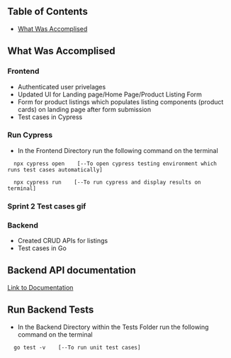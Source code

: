 ## Table of Contents

- [What Was Accomplised](#what-was-accomplised)


## What Was Accomplised

### Frontend

- Authenticated user privelages
- Updated UI for Landing page/Home Page/Product Listing Form
- Form for product listings which populates listing components (product cards) on landing page after form submission
- Test cases in Cypress 

### Run Cypress

- In the Frontend Directory run the following command on the terminal

```
  npx cypress open    [--To open cypress testing environment which runs test cases automatically]
```
```
  npx cypress run    [--To run cypress and display results on terminal]
```

### Sprint 2 Test cases gif


### Backend

- Created CRUD APIs for listings
- Test cases in Go

## Backend API documentation

[Link to Documentation](https://documenter.getpostman.com/view/15225745/UVkvHs5H)


## Run Backend Tests

- In the Backend Directory within the Tests Folder run the following command on the terminal

```
  go test -v    [--To run unit test cases]
```
